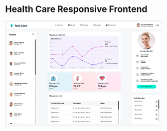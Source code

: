 # Health Care Responsive Frontend

<img src = "https://github.com/AppleSeed0318/Health-Care/blob/main/home.PNG"/>